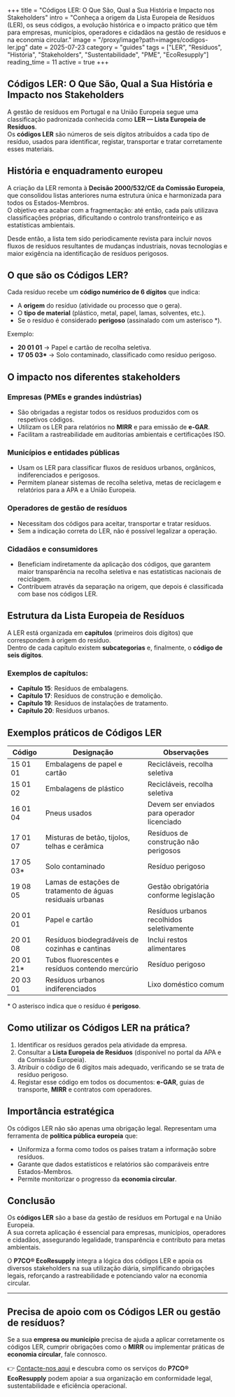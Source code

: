 +++
title = "Códigos LER: O Que São, Qual a Sua História e Impacto nos Stakeholders"
intro = "Conheça a origem da Lista Europeia de Resíduos (LER), os seus códigos, a evolução histórica e o impacto prático que têm para empresas, municípios, operadores e cidadãos na gestão de resíduos e na economia circular."
image = "/proxy/image?path=images/codigos-ler.jpg"
date = 2025-07-23
category = "guides"
tags = ["LER", "Resíduos", "História", "Stakeholders", "Sustentabilidade", "PME", "EcoResupply"]
reading_time = 11
active = true
+++

## Códigos LER: O Que São, Qual a Sua História e Impacto nos Stakeholders

A gestão de resíduos em Portugal e na União Europeia segue uma classificação padronizada conhecida como **LER — Lista Europeia de Resíduos**.  
Os **códigos LER** são números de seis dígitos atribuídos a cada tipo de resíduo, usados para identificar, registar, transportar e tratar corretamente esses materiais.

## História e enquadramento europeu

A criação da LER remonta à **Decisão 2000/532/CE da Comissão Europeia**, que consolidou listas anteriores numa estrutura única e harmonizada para todos os Estados-Membros.  
O objetivo era acabar com a fragmentação: até então, cada país utilizava classificações próprias, dificultando o controlo transfronteiriço e as estatísticas ambientais.  

Desde então, a lista tem sido periodicamente revista para incluir novos fluxos de resíduos resultantes de mudanças industriais, novas tecnologias e maior exigência na identificação de resíduos perigosos.  

## O que são os Códigos LER?

Cada resíduo recebe um **código numérico de 6 dígitos** que indica:

- A **origem** do resíduo (atividade ou processo que o gera).  
- O **tipo de material** (plástico, metal, papel, lamas, solventes, etc.).  
- Se o resíduo é considerado **perigoso** (assinalado com um asterisco *).  

Exemplo:  
- **20 01 01** → Papel e cartão de recolha seletiva.  
- **17 05 03\*** → Solo contaminado, classificado como resíduo perigoso.  

## O impacto nos diferentes stakeholders

### Empresas (PMEs e grandes indústrias)  
- São obrigadas a registar todos os resíduos produzidos com os respetivos códigos.  
- Utilizam os LER para relatórios no **MIRR** e para emissão de **e-GAR**.  
- Facilitam a rastreabilidade em auditorias ambientais e certificações ISO.  

### Municípios e entidades públicas  
- Usam os LER para classificar fluxos de resíduos urbanos, orgânicos, indiferenciados e perigosos.  
- Permitem planear sistemas de recolha seletiva, metas de reciclagem e relatórios para a APA e a União Europeia.  

### Operadores de gestão de resíduos  
- Necessitam dos códigos para aceitar, transportar e tratar resíduos.  
- Sem a indicação correta do LER, não é possível legalizar a operação.  

### Cidadãos e consumidores  
- Beneficiam indiretamente da aplicação dos códigos, que garantem maior transparência na recolha seletiva e nas estatísticas nacionais de reciclagem.  
- Contribuem através da separação na origem, que depois é classificada com base nos códigos LER.  

## Estrutura da Lista Europeia de Resíduos

A LER está organizada em **capítulos** (primeiros dois dígitos) que correspondem à origem do resíduo.  
Dentro de cada capítulo existem **subcategorias** e, finalmente, o **código de seis dígitos**.  

### Exemplos de capítulos:
- **Capítulo 15**: Resíduos de embalagens.  
- **Capítulo 17**: Resíduos de construção e demolição.  
- **Capítulo 19**: Resíduos de instalações de tratamento.  
- **Capítulo 20**: Resíduos urbanos.  

## Exemplos práticos de Códigos LER

| Código | Designação | Observações |
|--------|------------|-------------|
| 15 01 01 | Embalagens de papel e cartão | Recicláveis, recolha seletiva |
| 15 01 02 | Embalagens de plástico | Recicláveis, recolha seletiva |
| 16 01 04 | Pneus usados | Devem ser enviados para operador licenciado |
| 17 01 07 | Misturas de betão, tijolos, telhas e cerâmica | Resíduos de construção não perigosos |
| 17 05 03* | Solo contaminado | Resíduo perigoso |
| 19 08 05 | Lamas de estações de tratamento de águas residuais urbanas | Gestão obrigatória conforme legislação |
| 20 01 01 | Papel e cartão | Resíduos urbanos recolhidos seletivamente |
| 20 01 08 | Resíduos biodegradáveis de cozinhas e cantinas | Inclui restos alimentares |
| 20 01 21* | Tubos fluorescentes e resíduos contendo mercúrio | Resíduo perigoso |
| 20 03 01 | Resíduos urbanos indiferenciados | Lixo doméstico comum |

\* O asterisco indica que o resíduo é **perigoso**.

## Como utilizar os Códigos LER na prática?

1. Identificar os resíduos gerados pela atividade da empresa.  
2. Consultar a **Lista Europeia de Resíduos** (disponível no portal da APA e da Comissão Europeia).  
3. Atribuir o código de 6 dígitos mais adequado, verificando se se trata de resíduo perigoso.  
4. Registar esse código em todos os documentos: **e-GAR**, guias de transporte, **MIRR** e contratos com operadores.  

## Importância estratégica

Os códigos LER não são apenas uma obrigação legal. Representam uma ferramenta de **política pública europeia** que:  
- Uniformiza a forma como todos os países tratam a informação sobre resíduos.  
- Garante que dados estatísticos e relatórios são comparáveis entre Estados-Membros.  
- Permite monitorizar o progresso da **economia circular**.  

## Conclusão

Os **códigos LER** são a base da gestão de resíduos em Portugal e na União Europeia.  
A sua correta aplicação é essencial para empresas, municípios, operadores e cidadãos, assegurando legalidade, transparência e contributo para metas ambientais.  

O **P7CO® EcoResupply** integra a lógica dos códigos LER e apoia os diversos stakeholders na sua utilização diária, simplificando obrigações legais, reforçando a rastreabilidade e potenciando valor na economia circular.  

---

## Precisa de apoio com os Códigos LER ou gestão de resíduos?

Se a sua **empresa ou município** precisa de ajuda a aplicar corretamente os códigos LER, cumprir obrigações como o **MIRR** ou implementar práticas de **economia circular**, fale connosco.  

👉 [Contacte-nos aqui](/pt/contact) e descubra como os serviços do **P7CO® EcoResupply** podem apoiar a sua organização em conformidade legal, sustentabilidade e eficiência operacional.
